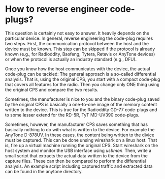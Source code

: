 # How to reverse engineer code-plugs?

This question is certainly not easy to answer. It heavily depends on the particular device. In 
general, reverse engineering the code-plug requires two steps. First, the communication protocol
between the host and the device must be known. This step can be skipped if the protocol is already
known (e.g., for Radioddity, Baofeng, Tytera, Retevis or AnyTone devices) or when the protocol is 
actually an industry standard (e.g., DFU). 

Once you know how the host communicates with the device, the actual code-plug can be tackled: The 
general approach is a so-called differential analysis. That is, using the original CPS, you start 
with a compact code-plug that covers all features for the radio. Then you change only ONE thing 
using the original CPS and compare the two results. 

Sometimes, the manufacturer is nice to you and the binary code-plug saved by the original CPS is 
basically a one-to-one image of the memory content written to the device. This is true for the 
Radioddity GD-77 code-plugs and to some lesser extend for the RD-5R, TyT MD-UV390 code-plugs. 

Sometimes, however, the manufacturer CPS saves something that has basically nothing to do with 
what is written to the device. For example the AnyTone D-878UV. In these cases, the content 
being written to the divice must be captured. This can be done unsing wireshark on a linux 
host. That is, fire up a virtual machine running the original CPS. Start wireshark on the host 
system and monitor the USB interface using *usbmon*. Then, write a small script that extracts 
the actual data written to the device from the capture files. These can then be compared to 
perform the differential analysis. An example script including captured traffic and extracted 
data can be found in the anytone directory.